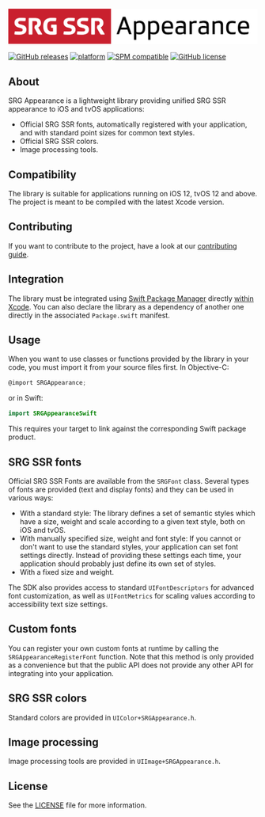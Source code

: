 [![SRG Appearance logo](README-images/logo.png)](https://github.com/SRGSSR/srgappearance-apple)

[![GitHub releases](https://img.shields.io/github/v/release/SRGSSR/srgappearance-apple)](https://github.com/SRGSSR/srgappearance-apple/releases) [![platform](https://img.shields.io/badge/platfom-ios%20%7C%20tvos-blue)](https://github.com/SRGSSR/srgappearance-apple) [![SPM compatible](https://img.shields.io/badge/SPM-compatible-4BC51D.svg?style=flat)](https://swift.org/package-manager) [![GitHub license](https://img.shields.io/github/license/SRGSSR/srgappearance-apple)](https://github.com/SRGSSR/srgappearance-apple/blob/master/LICENSE)

## About

SRG Appearance is a lightweight library providing unified SRG SSR appearance to iOS and tvOS applications:

* Official SRG SSR fonts, automatically registered with your application, and with standard point sizes for common text styles.
* Official SRG SSR colors.
* Image processing tools.

## Compatibility

The library is suitable for applications running on iOS 12, tvOS 12 and above. The project is meant to be compiled with the latest Xcode version.

## Contributing

If you want to contribute to the project, have a look at our [contributing guide](CONTRIBUTING.md).

## Integration

The library must be integrated using [Swift Package Manager](https://swift.org/package-manager) directly [within Xcode](https://developer.apple.com/documentation/xcode/adding_package_dependencies_to_your_app). You can also declare the library as a dependency of another one directly in the associated `Package.swift` manifest.

## Usage

When you want to use classes or functions provided by the library in your code, you must import it from your source files first. In Objective-C:

```objective-c
@import SRGAppearance;
```

or in Swift:

```swift
import SRGAppearanceSwift
```

This requires your target to link against the corresponding Swift package product.

## SRG SSR fonts

Official SRG SSR Fonts are available from the `SRGFont` class. Several types of fonts are provided (text and display fonts) and they can be used in various ways:

- With a standard style: The library defines a set of semantic styles which have a size, weight and scale according to a given text style, both on iOS and tvOS.
- With manually specified size, weight and font style: If you cannot or don't want to use the standard styles, your application can set font settings directly. Instead of providing these settings each time, your application should probably just define its own set of styles.
- With a fixed size and weight.

The SDK also provides access to standard `UIFontDescriptors` for advanced font customization, as well as `UIFontMetrics` for scaling values according to accessibility text size settings.

## Custom fonts

You can register your own custom fonts at runtime by calling the `SRGAppearanceRegisterFont` function. Note that this method is only provided as a convenience but that the public API does not provide any other API for integrating into your application.

## SRG SSR colors

Standard colors are provided in `UIColor+SRGAppearance.h`.

## Image processing

Image processing tools are provided in `UIImage+SRGAppearance.h`.

## License

See the [LICENSE](../LICENSE) file for more information.



